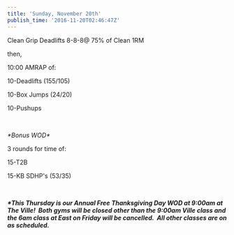 ```yaml
---
title: 'Sunday, November 20th'
publish_time: '2016-11-20T02:46:47Z'
---
```


Clean Grip Deadlifts 8-8-8@ 75% of Clean 1RM

then,

10:00 AMRAP of:

10-Deadlifts (155/105)

10-Box Jumps (24/20)

10-Pushups

 

*\*Bonus WOD\**

3 rounds for time of:

15-T2B

15-KB SDHP's (53/35)

 

***\*This Thursday is our Annual Free Thanksgiving Day WOD at 9:00am at
The Ville!  Both gyms will be closed other than the 9:00am Ville class
and the 6am class at East on Friday will be cancelled.  All other
classes are on as scheduled.***

 
